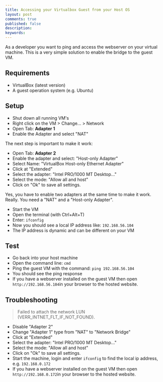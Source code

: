 ```yaml
---
title: Accessing your Virtualbox Guest from your Host OS
layout: post
comments: true
published: false
description: 
keywords: 
---
```


As a developer you want to ping and access the webserver on your virtual machine.
This is a very simple solution to enable the bridge to the guest VM.

## Requirements

* VirtualBox (latest version)
* A guest operation system (e.g. Ubuntu)

## Setup

* Shut down all running VM's
* Right click on the VM > Change... > Network
* Open Tab: **Adapter 1**
* Enable the Adapter and select "NAT"

The next step is important to make it work:

* Open Tab: **Adapter 2**
* Enable the adapter and select: "Host-only Adapter"
* Select Name: "VirtualBox Host-only Ethernet Adapter"
* Click at "Extended"
* Select the adapter: "Intel PRO/1000 MT Desktop..."
* Select the mode: "Allow all and host"
* Click on "Ok" to save all settings.

Yes, you have to enable two adapters at the same time to make it work. Really.
You need a "NAT" and a "Host-only Adapter".

* Start the VM
* Open the terminal (with Ctrl+Alt+T)
* Enter: `ifconfig`
* Now you should see a local IP address like: `192.168.56.104`
* The IP address is dynamic and can be different on your VM

## Test

* Go back into your host machine
* Open the command line: `cmd`
* Ping the guest VM with the command: `ping 192.168.56.104`
* You should see the ping response
* If you have a webserver installed on the guest VM then open `http://192.168.56.104`in your browser to the hosted website.

## Troubleshooting

> Failed to attach the network LUN (VERR_INTNET_FLT_IF_NOT_FOUND).

* Disable "Adapter 2"
* Change "Adapter 1" type from "NAT" to "Network Bridge" 
* Click at "Extended"
* Select the adapter: "Intel PRO/1000 MT Desktop..."
* Select the mode: "Allow all and host"
* Click on "Ok" to save all settings.
* Start the machine, login and enter `ifconfig` to find the local ip address, e.g. `192.168.0.172`
* If you have a webserver installed on the guest VM then open `http://192.168.0.172`in your browser to the hosted website.
